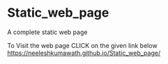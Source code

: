 # Static_web_page
A complete static web page

To Visit the web page CLICK on the given link below
https://neeleshkumawath.github.io/Static_web_page/
